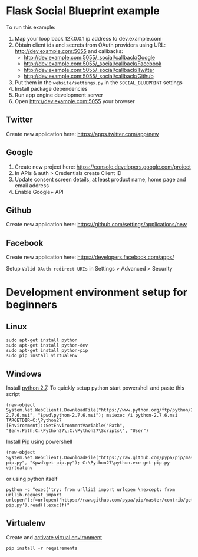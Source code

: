 # Flask Social Blueprint example

To run this example:

1. Map your loop back 127.0.0.1 ip address to dev.example.com
2. Obtain client ids and secrets from OAuth providers using URL:
   http://dev.example.com:5055 and callbacks:
    - http://dev.example.com:5055/_social/callback/Google
    - http://dev.example.com:5055/_social/callback/Facebook
    - http://dev.example.com:5055/_social/callback/Twitter
    - http://dev.example.com:5055/_social/callback/Github
3. Put them in the `website/settings.py` in the `SOCIAL_BLUEPRINT` settings
4. Install package dependencies
5. Run app engine development server
6. Open http://dev.example.com:5055 your browser

## Twitter

Create new application here: https://apps.twitter.com/app/new

## Google

1. Create new project here: https://console.developers.google.com/project
2. In APIs & auth > Credentials create Client ID
3. Update consent screen details, at least product name, home page and email address
4. Enable Google+ API

## Github

Create new application here: https://github.com/settings/applications/new

## Facebook

Create new application here: https://developers.facebook.com/apps/

Setup `Valid OAuth redirect URIs` in Settings > Advanced > Security

# Development environment setup for beginners

## Linux

```
sudo apt-get install python
sudo apt-get install python-dev
sudo apt-get install python-pip
sudo pip install virtualenv
```

## Windows

Install [python 2.7](https://www.python.org/download/releases/2.7/).
To quickly setup python start powershell and paste this script

    (new-object System.Net.WebClient).DownloadFile("https://www.python.org/ftp/python/2.7.6/python-2.7.6.msi", "$pwd\python-2.7.6.msi"); msiexec /i python-2.7.6.msi TARGETDIR=C:\Python27
    [Environment]::SetEnvironmentVariable("Path", "$env:Path;C:\Python27\;C:\Python27\Scripts\", "User")

Install [Pip](http://pip.readthedocs.org/en/latest/installing.html) using powershell

    (new-object System.Net.WebClient).DownloadFile("https://raw.github.com/pypa/pip/master/contrib/get-pip.py", "$pwd\get-pip.py"); C:\Python27\python.exe get-pip.py virtualenv

or using python itself

    python -c "exec('try: from urllib2 import urlopen \nexcept: from urllib.request import urlopen');f=urlopen('https://raw.github.com/pypa/pip/master/contrib/get-pip.py').read();exec(f)"

## Virtualenv

Create and [activate virtual environment](http://virtualenv.readthedocs.org/en/latest/virtualenv.html#activate-script)

    pip install -r requirements

